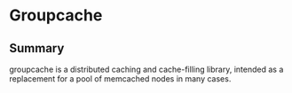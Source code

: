 # Groupcache
## Summary
groupcache is a distributed caching and cache-filling library, intended as a replacement for a pool of memcached nodes in many cases.
